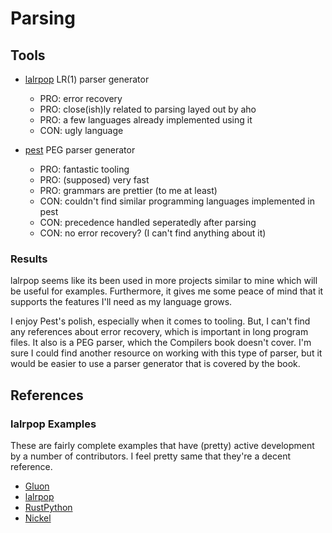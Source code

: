 # Parsing

## Tools

- [lalrpop](https://github.com/lalrpop/lalrpop) LR(1) parser generator
    + PRO: error recovery
    + PRO: close(ish)ly related to parsing layed out by aho
    + PRO: a few languages already implemented using it
    - CON: ugly language
    

- [pest](https://pest.rs/) PEG parser generator
    + PRO: fantastic tooling
    + PRO: (supposed) very fast
    + PRO: grammars are prettier (to me at least)
    - CON: couldn't find similar programming languages implemented in pest
    - CON: precedence handled seperatedly after parsing
    - CON: no error recovery? (I can't find anything about it)

### Results

lalrpop seems like its been used in more projects similar to mine which will be useful for examples.
Furthermore, it gives me some peace of mind that it supports the features I'll need as my language grows.

I enjoy Pest's polish, especially when it comes to tooling.
But, I can't find any references about error recovery, which is important in long program files. 
It also is a PEG parser, which the Compilers book doesn't cover.
I'm sure I could find another resource on working with this type of parser, but it would be easier to use a parser generator that is covered by the book.

## References

### lalrpop Examples

These are fairly complete examples that have (pretty) active development by a number of contributors.
I feel pretty same that they're a decent reference.
- [Gluon](https://github.com/gluon-lang/gluon/blob/main/parser/src/grammar.lalrpop)
- [lalrpop](https://github.com/lalrpop/lalrpop/blob/master/lalrpop/src/parser/lrgrammar.lalrpop)
- [RustPython](https://github.com/RustPython/RustPython/blob/main/compiler/parser/python.lalrpop)
- [Nickel](https://github.com/tweag/nickel/blob/master/core/src/parser/grammar.lalrpop)
